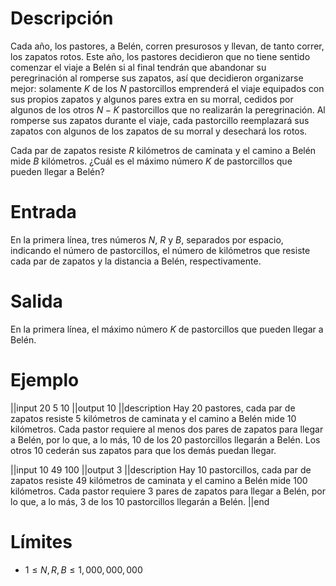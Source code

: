# Descripción
Cada año, los pastores, a Belén, corren presurosos y llevan, de tanto correr, los zapatos rotos. Este año, los pastores decidieron que no tiene sentido comenzar el viaje a Belén si al final tendrán que abandonar su peregrinación al romperse sus zapatos, así que decidieron organizarse mejor: solamente $K$ de los $N$ pastorcillos emprenderá el viaje equipados con sus propios zapatos y algunos pares extra en su morral, cedidos por algunos de los otros $N-K$ pastorcillos que no realizarán la peregrinación. Al romperse sus zapatos durante el viaje, cada pastorcillo reemplazará sus zapatos con algunos de los zapatos de su morral y desechará los rotos.

Cada par de zapatos resiste $R$ kilómetros de caminata y el camino a Belén mide $B$ kilómetros. ¿Cuál es el máximo número $K$ de pastorcillos que pueden llegar a Belén?


# Entrada
En la primera línea, tres números $N$, $R$ y $B$, separados por espacio, indicando el número de pastorcillos, el número de kilómetros que resiste cada par de zapatos y la distancia a Belén, respectivamente.

# Salida
En la primera línea, el máximo número $K$ de pastorcillos que pueden llegar a Belén.

# Ejemplo

||input
20 5 10
||output
10
||description
Hay 20 pastores, cada par de zapatos resiste 5 kilómetros de caminata y el camino a Belén mide 10 kilómetros. Cada pastor requiere al menos dos pares de zapatos para llegar a Belén, por lo que, a lo más, 10 de los 20 pastorcillos llegarán a Belén. Los otros 10 cederán sus zapatos para que los demás puedan llegar.

||input
10 49 100
||output
3
||description
Hay 10 pastorcillos, cada par de zapatos resiste 49 kilómetros de caminata y el camino a Belén mide 100 kilómetros. Cada pastor requiere 3 pares de zapatos para llegar a Belén, por lo que, a lo más, 3 de los 10 pastorcillos llegarán a Belén. 
||end

# Límites

* $1 \le  N, R, B \le 1,000,000,000$



